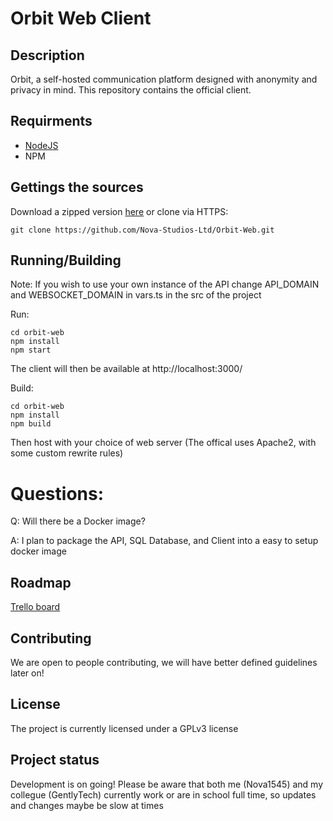 # Orbit Web Client

## Description
Orbit, a self-hosted communication platform designed with anonymity and privacy in mind. This repository contains the official client.


## Requirments
- [NodeJS](https://nodejs.org/en/download/)
- NPM

## Gettings the sources
Download a zipped version [here](https://github.com/Nova-Studios-Ltd/Orbit-Web/archive/refs/heads/master.zip)
or clone via HTTPS:
```
git clone https://github.com/Nova-Studios-Ltd/Orbit-Web.git
```

## Running/Building
Note: If you wish to use your own instance of the API change API_DOMAIN and WEBSOCKET_DOMAIN in vars.ts in the src of the project

Run:
```
cd orbit-web
npm install
npm start
```
The client will then be available at http://localhost:3000/

Build:
```
cd orbit-web
npm install
npm build
```
Then host with your choice of web server (The offical uses Apache2, with some custom rewrite rules)

# Questions:
Q: Will there be a Docker image?

A: I plan to package the API, SQL Database, and Client into a easy to setup docker image

## Roadmap
[Trello board](https://trello.com/b/txTutVEp/web-nova-chat-3-orbit)

## Contributing
We are open to people contributing, we will have better defined guidelines later on!

## License
The project is currently licensed under a GPLv3 license

## Project status
Development is on going! Please be aware that both me (Nova1545) and my collegue (GentlyTech) currently work or are in school full time, so updates and changes maybe be slow at times

